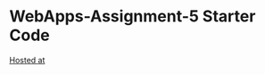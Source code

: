 # WebApps-Assignment-5 Starter Code
[Hosted at](https://44-563-web-apps-s23.github.io/44563-webapps-s23-assignment5-BhavyReddy17/)
